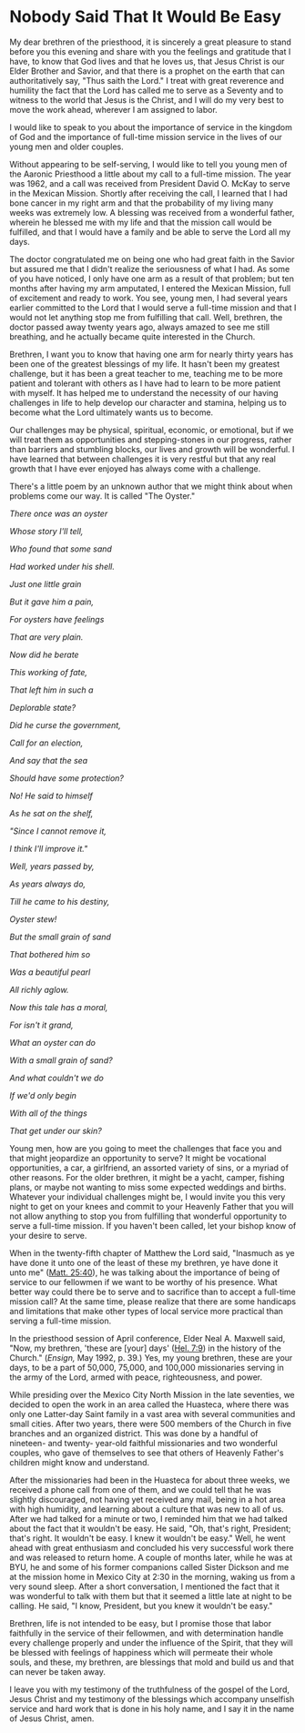 # Nobody Said That It Would Be Easy

My dear brethren of the priesthood, it is sincerely a great pleasure to stand
before you this evening and share with you the feelings and gratitude that I
have, to know that God lives and that he loves us, that Jesus Christ is our
Elder Brother and Savior, and that there is a prophet on the earth that can
authoritatively say, "Thus saith the Lord." I treat with great reverence and
humility the fact that the Lord has called me to serve as a Seventy and to
witness to the world that Jesus is the Christ, and I will do my very best to
move the work ahead, wherever I am assigned to labor.

I would like to speak to you about the importance of service in the kingdom of
God and the importance of full-time mission service in the lives of our young
men and older couples.

Without appearing to be self-serving, I would like to tell you young men of
the Aaronic Priesthood a little about my call to a full-time mission. The year
was 1962, and a call was received from President David O. McKay to serve in
the Mexican Mission. Shortly after receiving the call, I learned that I had
bone cancer in my right arm and that the probability of my living many weeks
was extremely low. A blessing was received from a wonderful father, wherein he
blessed me with my life and that the mission call would be fulfilled, and that
I would have a family and be able to serve the Lord all my days.

The doctor congratulated me on being one who had great faith in the Savior but
assured me that I didn't realize the seriousness of what I had. As some of you
have noticed, I only have one arm as a result of that problem; but ten months
after having my arm amputated, I entered the Mexican Mission, full of
excitement and ready to work. You see, young men, I had several years earlier
committed to the Lord that I would serve a full-time mission and that I would
not let anything stop me from fulfilling that call. Well, brethren, the doctor
passed away twenty years ago, always amazed to see me still breathing, and he
actually became quite interested in the Church.

Brethren, I want you to know that having one arm for nearly thirty years has
been one of the greatest blessings of my life. It hasn't been my greatest
challenge, but it has been a great teacher to me, teaching me to be more
patient and tolerant with others as I have had to learn to be more patient
with myself. It has helped me to understand the necessity of our having
challenges in life to help develop our character and stamina, helping us to
become what the Lord ultimately wants us to become.

Our challenges may be physical, spiritual, economic, or emotional, but if we
will treat them as opportunities and stepping-stones in our progress, rather
than barriers and stumbling blocks, our lives and growth will be wonderful. I
have learned that between challenges it is very restful but that any real
growth that I have ever enjoyed has always come with a challenge.

There's a little poem by an unknown author that we might think about when
problems come our way. It is called "The Oyster."

_There once was an oyster_

_Whose story I'll tell,_

_Who found that some sand_

_Had worked under his shell._

_Just one little grain_

_But it gave him a pain,_

_For oysters have feelings_

_That are very plain._

_Now did he berate_

_This working of fate,_

_That left him in such a_

_Deplorable state?_

_Did he curse the government,_

_Call for an election,_

_And say that the sea_

_Should have some protection?_

_No! He said to himself_

_As he sat on the shelf,_

_"Since I cannot remove it,_

_I think I'll improve it."_

_Well, years passed by,_

_As years always do,_

_Till he came to his destiny,_

_Oyster stew!_

_But the small grain of sand_

_That bothered him so_

_Was a beautiful pearl_

_All richly aglow._

_Now this tale has a moral,_

_For isn't it grand,_

_What an oyster can do_

_With a small grain of sand?_

_And what couldn't we do_

_If we'd only begin_

_With all of the things_

_That get under our skin?_

Young men, how are you going to meet the challenges that face you and that
might jeopardize an opportunity to serve? It might be vocational
opportunities, a car, a girlfriend, an assorted variety of sins, or a myriad
of other reasons. For the older brethren, it might be a yacht, camper, fishing
plans, or maybe not wanting to miss some expected weddings and births.
Whatever your individual challenges might be, I would invite you this very
night to get on your knees and commit to your Heavenly Father that you will
not allow anything to stop you from fulfilling that wonderful opportunity to
serve a full-time mission. If you haven't been called, let your bishop know of
your desire to serve.

When in the twenty-fifth chapter of Matthew the Lord said, "Inasmuch as ye
have done it unto one of the least of these my brethren, ye have done it unto
me" ([Matt. 25:40](https://www.lds.org/scriptures/nt/matt/25.40?lang=eng#39)),
he was talking about the importance of being of service to our fellowmen if we
want to be worthy of his presence. What better way could there be to serve and
to sacrifice than to accept a full-time mission call? At the same time, please
realize that there are some handicaps and limitations that make other types of
local service more practical than serving a full-time mission.

In the priesthood session of April conference, Elder Neal A. Maxwell said,
"Now, my brethren, 'these are [your] days' ([Hel.
7:9](https://www.lds.org/scriptures/bofm/hel/7.9?lang=eng#8)) in the history
of the Church." (_Ensign,_ May 1992, p. 39.) Yes, my young brethren, these are
your days, to be a part of 50,000, 75,000, and 100,000 missionaries serving in
the army of the Lord, armed with peace, righteousness, and power.

While presiding over the Mexico City North Mission in the late seventies, we
decided to open the work in an area called the Huasteca, where there was only
one Latter-day Saint family in a vast area with several communities and small
cities. After two years, there were 500 members of the Church in five branches
and an organized district. This was done by a handful of nineteen- and twenty-
year-old faithful missionaries and two wonderful couples, who gave of
themselves to see that others of Heavenly Father's children might know and
understand.

After the missionaries had been in the Huasteca for about three weeks, we
received a phone call from one of them, and we could tell that he was slightly
discouraged, not having yet received any mail, being in a hot area with high
humidity, and learning about a culture that was new to all of us. After we had
talked for a minute or two, I reminded him that we had talked about the fact
that it wouldn't be easy. He said, "Oh, that's right, President; that's right.
It wouldn't be easy. I knew it wouldn't be easy." Well, he went ahead with
great enthusiasm and concluded his very successful work there and was released
to return home. A couple of months later, while he was at BYU, he and some of
his former companions called Sister Dickson and me at the mission home in
Mexico City at 2:30 in the morning, waking us from a very sound sleep. After a
short conversation, I mentioned the fact that it was wonderful to talk with
them but that it seemed a little late at night to be calling. He said, "I
know, President, but you knew it wouldn't be easy."

Brethren, life is not intended to be easy, but I promise those that labor
faithfully in the service of their fellowmen, and with determination handle
every challenge properly and under the influence of the Spirit, that they will
be blessed with feelings of happiness which will permeate their whole souls,
and these, my brethren, are blessings that mold and build us and that can
never be taken away.

I leave you with my testimony of the truthfulness of the gospel of the Lord,
Jesus Christ and my testimony of the blessings which accompany unselfish
service and hard work that is done in his holy name, and I say it in the name
of Jesus Christ, amen.

